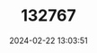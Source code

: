 ---
title: "132767"
category: "Dermatolepis dermatolepis"
draft: false
date: 2024-02-22 13:03:51
languages:
  Spanish; Castilian: ["Cabrilla Cuero", "Cabrilla De Cuero", "Cagaleche", "Mero Coriaceo", "Mero Cuero"]
  French: ["Merou Cuir"]
  English: ["Leather Bass"]
---